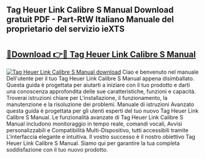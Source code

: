 ## Tag Heuer Link Calibre S Manual Download gratuit PDF - Part-RtW Italiano Manuale del proprietario del servizio ieXTS

# <h2><a href="http://dff88xt.blite.top/?on=Tag+Heuer+Link+Calibre+S+Manual">🔗Download 👉🔴 Tag Heuer Link Calibre S Manual</a></h2>

[![Tag Heuer Link Calibre S Manual download](https://i.imgur.com/lujVjoI.png)](http://dff88xt.blite.top/?on=Tag+Heuer+Link+Calibre+S+Manual)
Ciao e benvenuto nel manuale Dell'utente per il tuo Tag Heuer Link Calibre S Manual appena disimballato. Questa guida è progettata per aiutarti a iniziare con il tuo prodotto e darti una conoscenza approfondita delle sue caratteristiche, funzioni e capacità. Troverai istruzioni chiare per L'installazione, il funzionamento, la manutenzione e la risoluzione dei problemi. Manuale di istruzioni Avanzato questa guida è progettata per gli utenti esperti del tuo nuovo Tag Heuer Link Calibre S Manual. Le funzionalità avanzate di Tag Heuer Link Calibre S Manual includono monitoraggio in tempo reale, comandi vocali, Avvisi personalizzabili e Compatibilità Multi-Dispositivo, tutti accessibili tramite L'interfaccia elegante e intuitiva. Il vostro successo è il nostro obiettivo Tag Heuer Link Calibre S Manual. Siamo qui per garantire la tua completa soddisfazione con il tuo nuovo prodotto.
